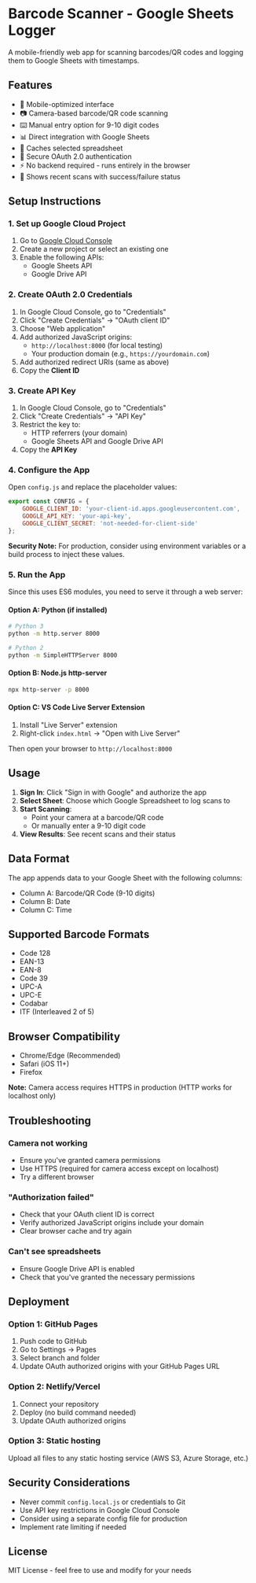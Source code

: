 # Barcode Scanner - Google Sheets Logger

A mobile-friendly web app for scanning barcodes/QR codes and logging them to Google Sheets with timestamps.

## Features

- 📱 Mobile-optimized interface
- 📷 Camera-based barcode/QR code scanning
- ⌨️ Manual entry option for 9-10 digit codes
- 📊 Direct integration with Google Sheets
- 💾 Caches selected spreadsheet
- 🔐 Secure OAuth 2.0 authentication
- ⚡ No backend required - runs entirely in the browser
- 📝 Shows recent scans with success/failure status

## Setup Instructions

### 1. Set up Google Cloud Project

1. Go to [Google Cloud Console](https://console.cloud.google.com/)
2. Create a new project or select an existing one
3. Enable the following APIs:
   - Google Sheets API
   - Google Drive API

### 2. Create OAuth 2.0 Credentials

1. In Google Cloud Console, go to "Credentials"
2. Click "Create Credentials" → "OAuth client ID"
3. Choose "Web application"
4. Add authorized JavaScript origins:
   - `http://localhost:8000` (for local testing)
   - Your production domain (e.g., `https://yourdomain.com`)
5. Add authorized redirect URIs (same as above)
6. Copy the **Client ID**

### 3. Create API Key

1. In Google Cloud Console, go to "Credentials"
2. Click "Create Credentials" → "API Key"
3. Restrict the key to:
   - HTTP referrers (your domain)
   - Google Sheets API and Google Drive API
4. Copy the **API Key**

### 4. Configure the App

Open `config.js` and replace the placeholder values:

```javascript
export const CONFIG = {
    GOOGLE_CLIENT_ID: 'your-client-id.apps.googleusercontent.com',
    GOOGLE_API_KEY: 'your-api-key',
    GOOGLE_CLIENT_SECRET: 'not-needed-for-client-side'
};
```

**Security Note:** For production, consider using environment variables or a build process to inject these values.

### 5. Run the App

Since this uses ES6 modules, you need to serve it through a web server:

#### Option A: Python (if installed)
```bash
# Python 3
python -m http.server 8000

# Python 2
python -m SimpleHTTPServer 8000
```

#### Option B: Node.js http-server
```bash
npx http-server -p 8000
```

#### Option C: VS Code Live Server Extension
1. Install "Live Server" extension
2. Right-click `index.html` → "Open with Live Server"

Then open your browser to `http://localhost:8000`

## Usage

1. **Sign In**: Click "Sign in with Google" and authorize the app
2. **Select Sheet**: Choose which Google Spreadsheet to log scans to
3. **Start Scanning**: 
   - Point your camera at a barcode/QR code
   - Or manually enter a 9-10 digit code
4. **View Results**: See recent scans and their status

## Data Format

The app appends data to your Google Sheet with the following columns:
- Column A: Barcode/QR Code (9-10 digits)
- Column B: Date
- Column C: Time

## Supported Barcode Formats

- Code 128
- EAN-13
- EAN-8
- Code 39
- UPC-A
- UPC-E
- Codabar
- ITF (Interleaved 2 of 5)

## Browser Compatibility

- Chrome/Edge (Recommended)
- Safari (iOS 11+)
- Firefox

**Note:** Camera access requires HTTPS in production (HTTP works for localhost only)

## Troubleshooting

### Camera not working
- Ensure you've granted camera permissions
- Use HTTPS (required for camera access except on localhost)
- Try a different browser

### "Authorization failed"
- Check that your OAuth client ID is correct
- Verify authorized JavaScript origins include your domain
- Clear browser cache and try again

### Can't see spreadsheets
- Ensure Google Drive API is enabled
- Check that you've granted the necessary permissions

## Deployment

### Option 1: GitHub Pages
1. Push code to GitHub
2. Go to Settings → Pages
3. Select branch and folder
4. Update OAuth authorized origins with your GitHub Pages URL

### Option 2: Netlify/Vercel
1. Connect your repository
2. Deploy (no build command needed)
3. Update OAuth authorized origins

### Option 3: Static hosting
Upload all files to any static hosting service (AWS S3, Azure Storage, etc.)

## Security Considerations

- Never commit `config.local.js` or credentials to Git
- Use API key restrictions in Google Cloud Console
- Consider using a separate config file for production
- Implement rate limiting if needed

## License

MIT License - feel free to use and modify for your needs
